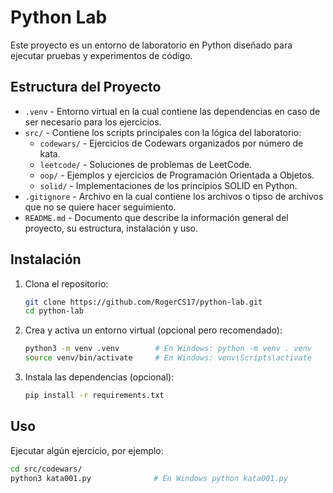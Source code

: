 # Python Lab

Este proyecto es un entorno de laboratorio en Python diseñado para ejecutar pruebas y experimentos de código.

## Estructura del Proyecto
- `.venv` - Entorno virtual en la cual contiene las dependencias en caso de ser necesario para los ejercicios.
- `src/` - Contiene los scripts principales con la lógica del laboratorio:
  - `codewars/` - Ejercicios de Codewars organizados por número de kata.
  - `leetcode/` - Soluciones de problemas de LeetCode.
  - `oop/` - Ejemplos y ejercicios de Programación Orientada a Objetos.
  - `solid/` - Implementaciones de los principios SOLID en Python.
- `.gitignore` - Archivo en la cual contiene los archivos o tipso de archivos que no se quiere hacer seguimiento.
- `README.md` - Documento que describe la información general del proyecto, su estructura, instalación y uso.

## Instalación

1. Clona el repositorio:
   ```bash
   git clone https://github.com/RogerCS17/python-lab.git
   cd python-lab
   ```
2. Crea y activa un entorno virtual (opcional pero recomendado):
   ```bash
   python3 -m venv .venv        # En Windows: python -m venv . venv
   source venv/bin/activate     # En Windows: venv\Scripts\activate
   ```
3. Instala las dependencias (opcional):
   ```bash
   pip install -r requirements.txt
   ```

## Uso

Ejecutar algún ejercicio, por ejemplo:
```bash
cd src/codewars/
python3 kata001.py              # En Windows python kata001.py
```